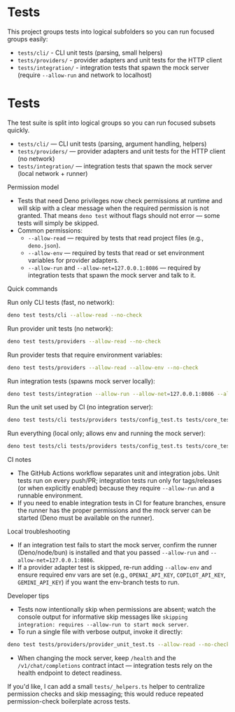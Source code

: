# Tests

This project groups tests into logical subfolders so you can run focused groups easily:

- `tests/cli/` - CLI unit tests (parsing, small helpers)
- `tests/providers/` - provider adapters and unit tests for the HTTP client
- `tests/integration/` - integration tests that spawn the mock server (require `--allow-run` and network to localhost)

# Tests

The test suite is split into logical groups so you can run focused subsets quickly.

- `tests/cli/` — CLI unit tests (parsing, argument handling, helpers)
- `tests/providers/` — provider adapters and unit tests for the HTTP client (no network)
- `tests/integration/` — integration tests that spawn the mock server (local network + runner)

Permission model
- Tests that need Deno privileges now check permissions at runtime and will skip with a clear message when the required permission is not granted. That means `deno test` without flags should not error — some tests will simply be skipped.
- Common permissions:
	- `--allow-read` — required by tests that read project files (e.g., `deno.json`).
	- `--allow-env` — required by tests that read or set environment variables for provider adapters.
	- `--allow-run` and `--allow-net=127.0.0.1:8086` — required by integration tests that spawn the mock server and talk to it.

Quick commands

Run only CLI tests (fast, no network):
```bash
deno test tests/cli --allow-read --no-check
```

Run provider unit tests (no network):
```bash
deno test tests/providers --allow-read --no-check
```

Run provider tests that require environment variables:
```bash
deno test tests/providers --allow-read --allow-env --no-check
```

Run integration tests (spawns mock server locally):
```bash
deno test tests/integration --allow-run --allow-net=127.0.0.1:8086 --allow-env --allow-read --no-check
```

Run the unit set used by CI (no integration server):
```bash
deno test tests/cli tests/providers tests/config_test.ts tests/core_test.ts tests/utils_test.ts --allow-read --no-check
```

Run everything (local only; allows env and running the mock server):
```bash
deno test tests/cli tests/providers tests/config_test.ts tests/core_test.ts tests/utils_test.ts tests/integration --allow-run --allow-net=127.0.0.1:8086 --allow-env --allow-read --no-check
```

CI notes
- The GitHub Actions workflow separates unit and integration jobs. Unit tests run on every push/PR; integration tests run only for tags/releases (or when explicitly enabled) because they require `--allow-run` and a runnable environment.
- If you need to enable integration tests in CI for feature branches, ensure the runner has the proper permissions and the mock server can be started (Deno must be available on the runner).

Local troubleshooting
- If an integration test fails to start the mock server, confirm the runner (Deno/node/bun) is installed and that you passed `--allow-run` and `--allow-net=127.0.0.1:8086`.
- If a provider adapter test is skipped, re-run adding `--allow-env` and ensure required env vars are set (e.g., `OPENAI_API_KEY`, `COPILOT_API_KEY`, `GEMINI_API_KEY`) if you want the env-branch tests to run.

Developer tips
- Tests now intentionally skip when permissions are absent; watch the console output for informative skip messages like `skipping integration: requires --allow-run to start mock server`.
- To run a single file with verbose output, invoke it directly:
```bash
deno test tests/providers/provider_unit_test.ts --allow-read --no-check
```
- When changing the mock server, keep `/health` and the `/v1/chat/completions` contract intact — integration tests rely on the health endpoint to detect readiness.

If you'd like, I can add a small `tests/_helpers.ts` helper to centralize permission checks and skip messaging; this would reduce repeated permission-check boilerplate across tests.
